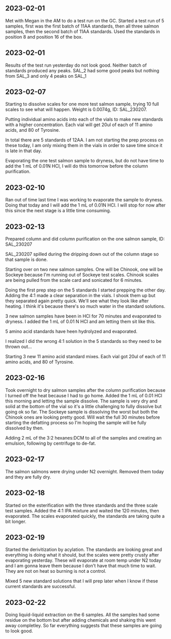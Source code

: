 ## 2023-02-01
Met with Megan in the AM to do a test run on the GC.
Started a test run of 5 samples, first was the first batch of 11AA standards, then all three salmon samples, then the second batch of 11AA standards.
Used the standards in position 8 and position 16 of the box.

## 2023-02-01
Results of the test run yesterday do not look good.
Neither batch of standards produced any peaks. 
SAL_2 had some good peaks but nothing from SAL_3 and only 4 peaks on SAL_1

## 2023-02-07
Starting to dissolve scales for one more test salmon sample, trying 10 full scales to see what will happen.
Weight is 0.0074g, ID: SAL_230207.

Putting individual amino acids into each of the vials to make new standards with a higher concentration.
Each vial will get 20ul of each of 11 amino acids, and 80 of Tyrosine. 

In total there are 5 standards of 12AA.
I am not starting the prep process on these today, I am only mixing them in the vials in order to save time since it is late in that day.

Evaporating the one test salmon sample to dryness, but do not have time to add the 1 mL of 0.01N HCl, I will do this tomorrow before the column purification.

## 2023-02-10
Ran out of time last time I was working to evaporate the sample to dryness. Doing that today and I will add the 1 mL of 0.01N HCl.
I will stop for now after this since the next stage is a little time consuming.

## 2023-02-13
Prepared column and did column purification on the one salmon sample, ID: SAL_230207

SAL_230207 spilled during the dripping down out of the column stage so that sample is done.

Starting over on two new salmon samples. One will be Chinook, one will be Sockeye because I'm running out of Sockeye test scales. 
Chinook scales are being pulled from the scale card and sonicated for 6 minutes.

Doing the first prep step on the 5 standards I started prepping the other day.
Adding the 4:1 made a clear separation in the vials. I shook them up but they separated again pretty quick. We'll see what they look like after heating. 
I think it's because there's so much water in the standard solutions. 

3 new salmon samples have been in HCl for 70 minutes and evaporated to dryness. I added the 1 mL of 0.01 N HCl and am letting them sit like this.

5 amino acid standards have heen hydrolyzed and evaporated.

I realized I did the wrong 4:1 solution in the 5 standards so they need to be thrown out...

Starting 3 new 11 amino acid standard mixes. Each vial got 20ul of each of 11 amino acids, and 80 of Tyrosine. 

## 2023-02-16
Took overnight to dry salmon samples after the column purification because I turned off the heat because I had to go home. 
Added the 1 mL of 0.01 HCl this morning and letting the sample dissolve. 
The sample is very dry and solid at the bottom of the vial so it's a little challenging to fully dissolve but going ok so far. 
The Sockeye sample is dissolving the worst but both the Chinook ones are looking pretty good. Will wait the full 30 minutes before starting the defatting process so I'm hoping the sample will be fully dissolved by then.

Adding 2 mL of the 3:2 hexanes:DCM to all of the samples and creating an emulsion, following by centrifuge to de-fat. 

## 2023-02-17
The salmon salmons were drying under N2 overnight. Removed them today and they are fully dry.

## 2023-02-18
Started on the esterification with the three standards and the three scale test samples.
Added the 4:1 IPA mixture and waited the 120 minutes, then evaporated. 
The scales evaporated quickly, the standards are taking quite a bit longer. 

## 2023-02-19
Started the derivitization by acylation. 
The standards are looking great and everything is doing what it should, but the scales were pretty crusty after evaporating yesterday.
These will evaporate at room temp under N2 today and I am gonna leave them because I don't have that much time to wait. 
They are not on heat so burning is not a control. 

Mixed 5 new standard solutions that I will prep later when I know if these current standards are successful. 

## 2023-02-22
Doing liquid-liquid extraction on the 6 samples. 
All the samples had some residue on the bottom but after adding chemicals and shaking this went away completley. 
So far everything suggests that these samples are going to look good. 





